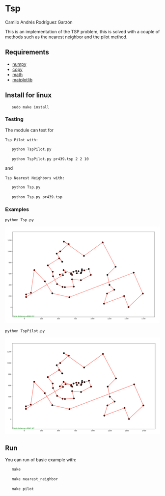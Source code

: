 # Tsp

Camilo Andrés Rodríguez Garzón

This is an implementation of the TSP problem, this is solved with a couple of methods such as the nearest neighbor and the pilot method.


Requirements
------------
- [numpy](http://www.numpy.org/)
- [copy](https://docs.python.org/2/library/copy.html)
- [math](https://docs.python.org/2/library/math.html)
- [matplotlib](https://matplotlib.org/)

Install for linux
-------

```
   sudo make install
```

### Testing

The module can test for

`Tsp Pilot with:`
```
   python TspPilot.py

   python TspPilot.py pr439.tsp 2 2 10
```
and

`Tsp Nearest Neighbors with:`
```
   python Tsp.py

   python Tsp.py pr439.tsp
```

### Examples
```
python Tsp.py
```

![alt text](https://github.com/camilorodriguezga/Tsp/blob/master/image/greedy/greedy-berlin52.png)

```
python TspPilot.py
```

![alt text](https://github.com/camilorodriguezga/Tsp/blob/master/image/semipilot/semipilot-berlin52-2-2.png)

Run
-------

You can run of basic example with:

```
   make
   
   make nearest_neighbor
   
   make pilot
```
